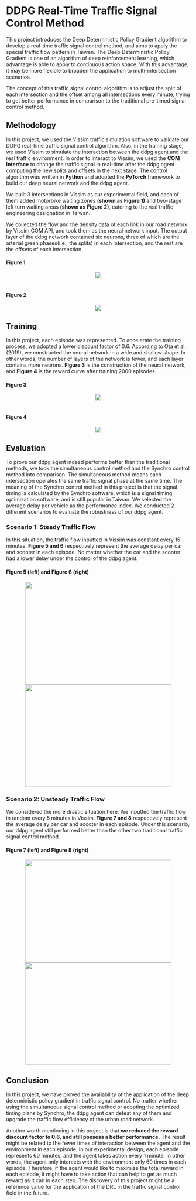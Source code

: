 # DDPG Real-Time Traffic Signal Control Method
This project introduces the Deep Deterministic Policy Gradient algorithm to develop a real-time traffic signal control method,
and aims to apply the special traffic flow pattern in Taiwan.
The Deep Deterministic Policy Gradient is one of an algorithm of deep reinforcement learning, which advantage is able to apply to continuous action space.
With this advantage, it may be more flexible to broaden the application to multi-intersection scenarios.

The concept of this traffic signal control algorithm is to adjust the split of each intersection and the offset among all intersections every minute,
trying to get better performance in comparison to the traditional pre-timed signal control method.


## Methodology
In this project, we used the Vissim traffic simulation software to validate our DDPG real-time traffic signal control algorithm.
Also, in the training stage, we used Vissim to simulate the interaction between the ddpg agent and the real traffic environment.
In order to interact to Vissim, we used the **COM Interface** to change the traffic signal in real-time after the ddpg agent computing the new splits and offsets in the next stage.
The control algorithm was written in **Python** and adopted the **PyTorch** framework to build our deep neural network and the ddpg agent.

We built 3 intersections in Vissim as our experimental field, and each of them added motorbike waiting zones **(shown as Figure 1)** and two-stage left turn waiting areas **(shown as Figure 2)**,
catering to the real traffic engineering designation in Taiwan.

We collected the flow and the density data of each link in our road network by Vissim COM API, and took them as the neural network input.
The output layer of the ddpg network contained six neurons, three of which are the arterial green phases(i.e., the splits) in each intersection,
and the rest are the offsets of each intersection.

#### Figure 1
<div align="center">
<img src="https://user-images.githubusercontent.com/81426493/234746198-6a46c05d-f46f-4c0e-8717-3fc957c95389.png">
</div>
<br>

#### Figure 2
<div align="center">
<img src="https://user-images.githubusercontent.com/81426493/234746212-939311c4-f6e7-4ac3-9614-5c56a51a0edc.png">
</div>


## Training
In this project, each episode was represented. To accelerate the training process, we adopted a lower discount factor of 0.6.
According to Ota et al.(2019), we constructed the neural network in a wide and shallow shape.
In other words, the number of layers of the network is fewer, and each layer contains more neurons.
**Figure 3** is the construction of the neural network, and **Figure 4** is the reward curve after training 2000 episodes.

#### Figure 3
<div align="center">
<img src="https://user-images.githubusercontent.com/81426493/234747832-4b83204e-e327-41a9-acf0-132c8f2dc6c6.png">
</div>
<br>

#### Figure 4
<div align="center">
<img src="https://user-images.githubusercontent.com/81426493/234742132-ecfab0e2-512a-4f81-aca0-ef83a8f3ca42.png">
</div>


## Evaluation
To prove our ddpg agent indeed performs better than the traditional methods, we took the simultaneous control method and the Synchro control method into comparison.
The simultaneous method means each intersection operates the same traffic signal phase at the same time. 
The meaning of the Synchro control method in this project is that the signal timing is calculated by the Synchro software,
which is a signal timing optimization software, and is still popular in Taiwan.
We selected the average delay per vehicle as the performance index. We conducted 2 different scenarios to evaluate the robustness of our ddpg agent.

### Scenario 1: Steady Traffic Flow
In this situation, the traffic flow inputted in Vissim was constant every 15 minutes.
**Figure 5 and 6** respectively represent the average delay per car and scooter in each episode. No matter whether the car and the scooter had a lower delay under the control of the ddpg agent.

#### Figure 5 (left) and Figure 6 (right)
<div align="center">
<img src="https://user-images.githubusercontent.com/81426493/234751423-d66321d3-29bb-4da1-8949-403fedf22960.png" width="400" height="280">
<img src="https://user-images.githubusercontent.com/81426493/234751437-16968719-3b42-43a9-bcd9-a22b6cfa6848.png" width="400" height="280">
</div>

### Scenario 2: Unsteady Traffic Flow
We considered the more drastic situation here. We inputted the traffic flow in random every 5 minutes in Vissim.
**Figure 7 and 8** respectively represent the average delay per car and scooter in each episode.
Under this scenario, our ddpg agent still performed better than the other two traditional traffic signal control method.

#### Figure 7 (left) and Figure 8 (right)
<div align="center">
<img src="https://user-images.githubusercontent.com/81426493/234758928-60cfe7dd-a5a4-41fd-8d6d-824c6b1db717.png" width="400" height="280">
<img src="https://user-images.githubusercontent.com/81426493/234758945-a32422a8-5760-49e4-93b2-cf120f933a4e.png" width="400" height="280">
</div>


## Conclusion
In this project, we have proved the availability of the application of the deep deterministic policy gradient in traffic signal control.
No matter whether using the simultaneous signal control method or adopting the optimized timing plans by Synchro,
the ddpg agent can defeat any of them and upgrade the traffic flow efficiency of the urban road network.

Another worth mentioning in this project is that **we reduced the reward discount factor to 0.6, and still possess a better performance.**
The result might be related to the fewer times of interaction between the agent and the environment in each episode.
In our experimental design, each episode represents 60 minutes, and the agent takes action every 1 minute.
In other words, the agent only interacts with the environment only 60 times in each episode.
Therefore, if the agent would like to maximize the total reward in each episode, it might have to take action that can help to get as much reward as it can in each step.
The discovery of this project might be a reference value for the application of the DRL in the traffic signal control field in the future.
